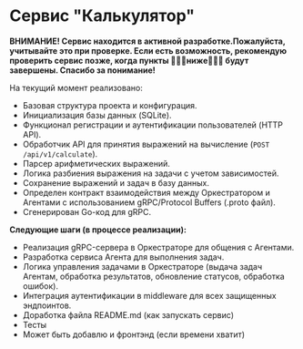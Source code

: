 # Сервис "Калькулятор"

**ВНИМАНИЕ! Сервис находится в активной разработке.Пожалуйста, учитывайте это при проверке. Если есть возможность, рекомендую проверить сервис позже, когда пункты 🔽🔽🔽ниже🔽🔽🔽 будут завершены. Спасибо за понимание!**

На текущий момент реализовано:
- Базовая структура проекта и конфигурация.
- Инициализация базы данных (SQLite).
- Функционал регистрации и аутентификации пользователей (HTTP API).
- Обработчик API для принятия выражений на вычисление (`POST /api/v1/calculate`).
- Парсер арифметических выражений.
- Логика разбиения выражения на задачи с учетом зависимостей.
- Сохранение выражений и задач в базу данных.
- Определен контракт взаимодействия между Оркестратором и Агентами с использованием gRPC/Protocol Buffers (.proto файл).
- Сгенерирован Go-код для gRPC.

**Следующие шаги (в процессе реализации):**
- Реализация gRPC-сервера в Оркестраторе для общения с Агентами.
- Разработка сервиса Агента для выполнения задач.
- Логика управления задачами в Оркестраторе (выдача задач Агентам, обработка результатов, обновление статусов, обработка ошибок).
- Интеграция аутентификации в middleware для всех защищенных эндпоинтов.
- Доработка файла README.md (как запускать сервис)
- Тесты
- Может быть добавлю и фронтэнд (если времени хватит)

